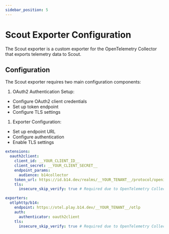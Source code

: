 ```yaml
---
sidebar_position: 5
---
```


# Scout Exporter Configuration

The Scout exporter is a custom exporter for the OpenTelemetry Collector that
exports telemetry data to Scout.

## Configuration

The Scout exporter requires two main configuration components:

1. OAuth2 Authentication Setup:

- Configure OAuth2 client credentials
- Set up token endpoint
- Configure TLS settings

1. Exporter Configuration:

- Set up endpoint URL
- Configure authentication
- Enable TLS settings

```yaml showLineNumbers
extensions:
  oauth2client:
    client_id: __YOUR_CLIENT_ID__
    client_secret: __YOUR_CLIENT_SECRET__
    endpoint_params:
      audience: b14collector
    token_url: https://id.b14.dev/realms/__YOUR_TENANT__/protocol/openid-connect/token
    tls:
      insecure_skip_verify: true # Required due to OpenTelemetry Collector bugs.

exporters:
  otlphttp/b14:
    endpoint: https://otel.play.b14.dev/__YOUR_TENANT__/otlp
    auth:
      authenticator: oauth2client
    tls:
      insecure_skip_verify: true # Required due to OpenTelemetry Collector bugs.
```
